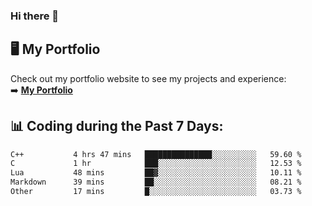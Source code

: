 ### Hi there 🌱  

## 🖥️ My Portfolio  
Check out my portfolio website to see my projects and experience:  
➡️ [**My Portfolio**](https://dieg0raf.github.io/)  

## 📊 Coding during the Past 7 Days: 
<!--START_SECTION:waka-->

```txt
C++           4 hrs 47 mins   ███████████████░░░░░░░░░░   59.60 %
C             1 hr            ███░░░░░░░░░░░░░░░░░░░░░░   12.53 %
Lua           48 mins         ██▓░░░░░░░░░░░░░░░░░░░░░░   10.11 %
Markdown      39 mins         ██░░░░░░░░░░░░░░░░░░░░░░░   08.21 %
Other         17 mins         █░░░░░░░░░░░░░░░░░░░░░░░░   03.73 %
```

<!--END_SECTION:waka-->
<!--
**Dieg0raf/Dieg0raf** is a ✨ _special_ ✨ repository because its `README.md` (this file) appears on your GitHub profile.

Here are some ideas to get you started:

- 🔭 I’m currently working on ...
- 🌱 I’m currently learning ...
- 👯 I’m looking to collaborate on ...
- 🤔 I’m looking for help with ...
- 💬 Ask me about ...
- 📫 How to reach me: ...
- 😄 Pronouns: ...
- ⚡ Fun fact: ...
-->
